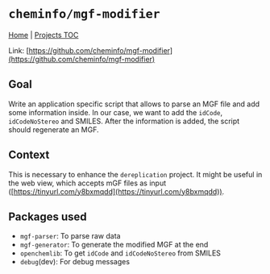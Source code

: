 # `cheminfo/mgf-modifier`

[Home](../../README.md) | [Projects TOC](../projects.md)

Link: [https://github.com/cheminfo/mgf-modifier](https://github.com/cheminfo/mgf-modifier)

## Goal

Write an application specific script that allows to parse an MGF file and add some information inside. In our case, we want to add the `idCode`, `idCodeNoStereo` and SMILES. After the information is added, the script should regenerate an MGF.

## Context

This is necessary to enhance the `dereplication` project. It might be useful in the web view, which accepts mGF files as input ([https://tinyurl.com/y8bxmqdd](https://tinyurl.com/y8bxmqdd)).

## Packages used

- `mgf-parser`: To parse raw data
- `mgf-generator`: To generate the modified MGF at the end
- `openchemlib`: To get `idCode` and `idCodeNoStereo` from SMILES
- `debug`(dev): For debug messages
